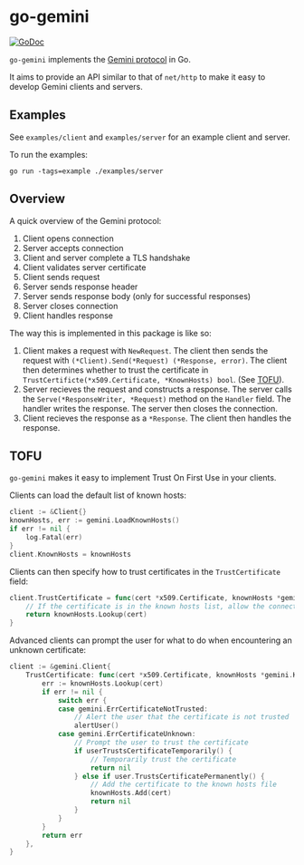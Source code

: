 # go-gemini

[![GoDoc](https://godoc.org/git.sr.ht/~adnano/go-gemini?status.svg)](https://godoc.org/git.sr.ht/~adnano/go-gemini)

`go-gemini` implements the [Gemini protocol](https://gemini.circumlunar.space)
in Go.

It aims to provide an API similar to that of `net/http` to make it easy to
develop Gemini clients and servers.

## Examples

See `examples/client` and `examples/server` for an example client and server.

To run the examples:

	go run -tags=example ./examples/server

## Overview

A quick overview of the Gemini protocol:

1. Client opens connection
2. Server accepts connection
3. Client and server complete a TLS handshake
4. Client validates server certificate
5. Client sends request
6. Server sends response header
7. Server sends response body (only for successful responses)
8. Server closes connection
9. Client handles response

The way this is implemented in this package is like so:

1. Client makes a request with `NewRequest`. The client then sends the request
	with `(*Client).Send(*Request) (*Response, error)`. The client then determines whether
	to trust the certificate in `TrustCertificte(*x509.Certificate, *KnownHosts) bool`.
	(See [TOFU](#tofu)).
2. Server recieves the request and constructs a response.
	The server calls the `Serve(*ResponseWriter, *Request)` method on the
	`Handler` field. The handler writes the response. The server then closes
	the connection.
3. Client recieves the response as a `*Response`. The client then handles the
	response.

## TOFU

`go-gemini` makes it easy to implement Trust On First Use in your clients.

Clients can load the default list of known hosts:

```go
client := &Client{}
knownHosts, err := gemini.LoadKnownHosts()
if err != nil {
	log.Fatal(err)
}
client.KnownHosts = knownHosts
```

Clients can then specify how to trust certificates in the `TrustCertificate`
field:

```go
client.TrustCertificate = func(cert *x509.Certificate, knownHosts *gemini.KnownHosts) error {
	// If the certificate is in the known hosts list, allow the connection
	return knownHosts.Lookup(cert)
}
```

Advanced clients can prompt the user for what to do when encountering an unknown certificate:

```go
client := &gemini.Client{
	TrustCertificate: func(cert *x509.Certificate, knownHosts *gemini.KnownHosts) error {
		err := knownHosts.Lookup(cert)
		if err != nil {
			switch err {
			case gemini.ErrCertificateNotTrusted:
				// Alert the user that the certificate is not trusted
				alertUser()
			case gemini.ErrCertificateUnknown:
				// Prompt the user to trust the certificate
				if userTrustsCertificateTemporarily() {
					// Temporarily trust the certificate
					return nil
				} else if user.TrustsCertificatePermanently() {
					// Add the certificate to the known hosts file
					knownHosts.Add(cert)
					return nil
				}
			}
		}
		return err
	},
}
```

